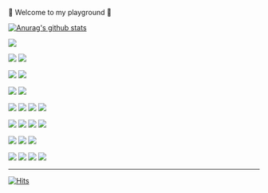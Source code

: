 <!-- left, center, right -->  
<div align="left">

🎡 Welcome to my playground 🎢
<!--
**hyunicecream/hyunicecream** is a ✨ _special_ ✨ repository because its `README.md` (this file) appears on your GitHub profile.

Here are some ideas to get you started:

- 🔭 I’m currently working on ...
- 🌱 I’m currently learning ...
- 👯 I’m looking to collaborate on ...
- 🤔 I’m looking for help with ...
- 💬 Ask me about ...
- 📫 How to reach me: ...
- 😄 Pronouns: ...
- ⚡ Fun fact: ...
-->
[![Anurag's github stats](https://github-readme-stats.vercel.app/api?username=hyunicecream&theme=calm&show_icons=true)](https://github.com/anuraghazra/github-readme-stats)

<!-- [![Top Langs](https://github-readme-stats.vercel.app/api/top-langs/?username=hyunicecream&layout=compact&theme=calm)](https://github.com/hyunicecream/github-readme-stats)

[![Readme Card](https://github-readme-stats.vercel.app/api/pin/?username=hyunicecream&repo=github-readme-stats&theme=calm)](https://github.com/hyunicecream/github-readme-stats) -->

<img src="https://img.shields.io/badge/Python-3766AB?style=flat&logo=Python&logoColor=white"/></a>

<img src="https://img.shields.io/badge/MACOS-2E3440?style=flat&logo=macos&logoColor=white"/></a>
<img src="https://img.shields.io/badge/Windows-0078D6?style=flat&logo=windows&logoColor=white"/></a>

<img src="https://img.shields.io/badge/Jupyter-F37626?style=flat&logo=jupyter&logoColor=white"/></a>
<img src="https://img.shields.io/badge/Visual_Studio_Code-007ACC?style=flat&logo=Visual_Studio_Code&logoColor=white"/></a> 

<img src="https://img.shields.io/badge/AWS-2E5C99?style=flat&logo=Amazon&logoColor=white"/></a>
<img src="https://img.shields.io/badge/Filezilla-BF0000?style=flat&logo=filezilla&logoColor=white"/></a>

<img src="https://img.shields.io/badge/Langchain-1C3C3C?style=flat&logo=langchain&logoColor=white"/></a> 
<img src="https://img.shields.io/badge/Keras-D00000?style=flat&logo=Keras&logoColor=white"/></a> 
<img src="https://img.shields.io/badge/TensorFlow-FF6F00?style=flat&logo=TensorFlow&logoColor=white"/></a> 
<img src="https://img.shields.io/badge/PyTorch-EE4C2C?style=flat&logo=PyTorch&logoColor=white"/></a> 


<img src="https://img.shields.io/badge/Postgresql-4169E1?style=flat&logo=postgresql&logoColor=white"/></a> 
<img src="https://img.shields.io/badge/Mysql-4479A1?style=flat&logo=mysql&logoColor=white"/></a> 
<img src="https://img.shields.io/badge/Mongodb-47A248?style=flat&logo=mongodb&logoColor=white"/></a> 
<img src="https://img.shields.io/badge/DBeaver-382923?style=flat&logo=dbeaver&logoColor=white"/></a> 

<img src="https://img.shields.io/badge/Obsidian-7C3AED?style=flat&logo=obsidian&logoColor=white"/></a> 
<img src="https://img.shields.io/badge/Slack-4A154B?style=flat&logo=slack&logoColor=white"/></a> 
<img src="https://img.shields.io/badge/Notion-000000?style=flat&logo=notion&logoColor=white"/></a>

<img src="https://img.shields.io/badge/Tistory-eb572d?style=flat&logo=Tistory&logoColor=white"/></a>
<img src="https://img.shields.io/badge/Velog-20C997?style=flat&logo=Velog&logoColor=white"/></a>
<img src="https://img.shields.io/badge/Naver_Blog-03C75A?style=flat&logo=naver&logoColor=white"/></a>
<img src="https://img.shields.io/badge/Naver_Cafe-03C75A?style=flat&logo=naver&logoColor=white"/></a>

<!-- ![Top Langs](https://github-readme-stats.vercel.app/api/top-langs/?username=hyunicecream&layout=compact) -->

<!-- [![Hits](https://hits.seeyoufarm.com/api/count/incr/badge.svg?url=https%3A%2F%2Fgithub.com%2Fhyunicecream&count_bg=%236BE9AD&title_bg=%23DD81DB&icon=&icon_color=%23E7E7E7&title=hits&edge_flat=false)](https://hits.seeyoufarm.com) -->
<!-- [![Hits](https://hits.seeyoufarm.com/api/count/incr/badge.svg?url=https%3A%2F%2Fgithub.com%2Fhyunicecream&count_bg=%233D86C8&title_bg=%233D86C8&icon=github.svg&icon_color=%23000000&title=Visitor&edge_flat=false)](https://hits.seeyoufarm.com) -->

---

[![Hits](https://hits.seeyoufarm.com/api/count/incr/badge.svg?url=https%3A%2F%2Fgithub.com%2Fhyunicecream&count_bg=%233D86C8&title_bg=%233D86C8&icon=github.svg&icon_color=%23FFFFFF&title=Visitor&edge_flat=false)](https://hits.seeyoufarm.com)

<!-- [![Gmail Badge](https://img.shields.io/badge/Gmail-EA4335?style=flat-square&logo=Gmail&logoColor=white&link=mailto:hyunicecream31@gmail.com)](mailto:hyunicecream31@gmail.com) -->
<!-- <a href="https://velog.io/@hyunicecream" target="_blank"><img src="https://img.shields.io/badge/Velog-20c997?style=flat-square&logo=Vimeo&logoColor=white"/></a> -->
</div>
